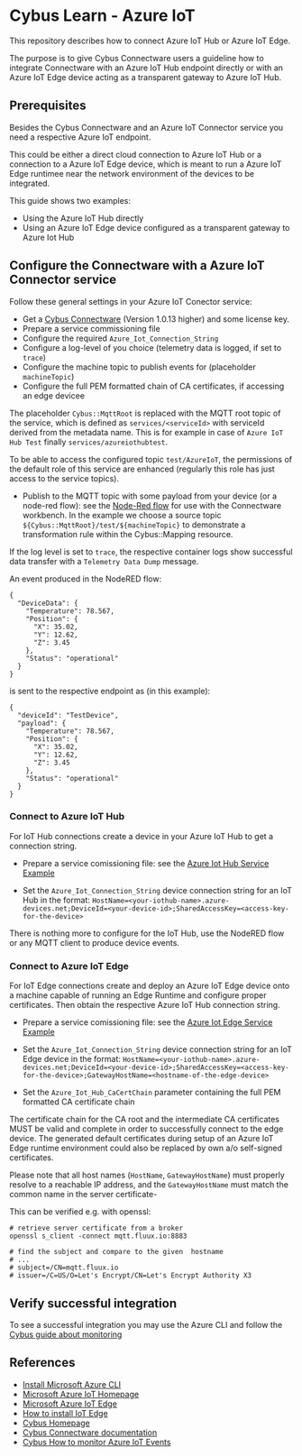 # Cybus Learn - Azure IoT

This repository describes how to connect Azure IoT Hub or Azure IoT Edge.

The purpose is to give Cybus Connectware users a guideline 
how to integrate Connectware with an Azure IoT Hub endpoint directly 
or with an Azure IoT Edge device acting as a transparent gateway to Azure IoT Hub.

## Prerequisites

Besides the Cybus Connectware and an Azure IoT Connector service 
you need a respective Azure IoT endpoint.

This could be either a direct cloud connection to Azure IoT Hub
or a connection to a Azure IoT Edge device, which is meant to run
a Azure IoT Edge runtimee near the network environment of the 
devices to be integrated.

This guide shows two examples:
- Using the Azure IoT Hub directly
- Using an Azure IoT Edge device configured as a transparent gateway to Azure Iot Hub

## Configure the Connectware with a Azure IoT Connector service

Follow these general settings in your Azure IoT Conector service:

- Get a [Cybus Connectware](https://www.cybus.io/) (Version 1.0.13 higher) and some license key.
- Prepare a service commissioning file
- Configure the required `Azure_Iot_Connection_String`
- Configure a log-level of you choice (telemetry data is logged, if set to `trace`)
- Configure the machine topic to publish events for (placeholder `machineTopic`)
- Configure the full PEM formatted chain of CA certificates, if accessing an edge devicee

The placeholder `Cybus::MqttRoot` is replaced with the MQTT root topic of the service,
which is defined as `services/<serviceId>` with serviceId derived from the metadata name.
This is for example in case of `Azure IoT Hub Test` finally `services/azureiothubtest`.

To be able to access the configured topic `test/AzureIoT`, the permissions of the default
role of this service are enhanced (regularly this role has just access to the service topics).

- Publish to the MQTT topic with some payload from your device (or a node-red flow):
see the [Node-Red flow](node-red-flow-test-event.json) for use with the Connectware workbench.
In the example we choose a source topic `${Cybus::MqttRoot}/test/${machineTopic}` to demonstrate a transformation rule within the Cybus::Mapping resource.

If the log level is set to `trace`, the respective container logs show successful data transfer
with a `Telemetry Data Dump` message.

An event produced in the NodeRED flow:
```
{
  "DeviceData": {
    "Temperature": 78.567,
    "Position": {
      "X": 35.02,
      "Y": 12.62,
      "Z": 3.45
    },
    "Status": "operational"
  }
}
```

is sent to the respective endpoint as (in this example):
```
{
  "deviceId": "TestDevice",
  "payload": {
    "Temperature": 78.567,
    "Position": {
      "X": 35.02,
      "Y": 12.62,
      "Z": 3.45
    },
    "Status": "operational"
  }
}
```

### Connect to Azure IoT Hub

For IoT Hub connections create a device in your Azure IoT Hub to get a connection string.

- Prepare a service comissioning file: 
see the [Azure Iot Hub Service Example](azure-iot-hub-connectware-service.yml)

- Set the `Azure_Iot_Connection_String` device connection string for an IoT Hub in the format: 
  `HostName=<your-iothub-name>.azure-devices.net;DeviceId=<your-device-id>;SharedAccessKey=<access-key-for-the-device>`

There is nothing more to configure for the IoT Hub, use the NodeRED flow or any MQTT
client to produce device events.

### Connect to Azure IoT Edge

For IoT Edge connections create and deploy an Azure IoT Edge device onto a machine capable
of running an Edge Runtime and configure proper certificates. 
Then obtain the respective Azure IoT Hub connection string.

- Prepare a service comissioning file: 
see the [Azure Iot Edge Service Example](azure-iot-edge-connectware-service.yml)

- Set the `Azure_Iot_Connection_String` device connection string for an IoT Edge device in the format: 
  `HostName=<your-iothub-name>.azure-devices.net;DeviceId=<your-device-id>;SharedAccessKey=<access-key-for-the-device>;GatewayHostName=<hostname-of-the-edge-device>`

- Set the `Azure_Iot_Hub_CaCertChain` parameter containing the full PEM formatted CA certificate chain

The certificate chain for the CA root and the intermediate CA certificates MUST be valid and complete
in order to successfully connect to the edge device. The generated default certificates during setup
of an Azure IoT Edge runtime environment could also be replaced by own a/o self-signed certificates.

Please note that all host names (`HostName`, `GatewayHostName`) must properly resolve to a 
reachable IP address, and the `GatewayHostName` must match the common name in the server certificate-

This can be verified e.g. with openssl:
```
# retrieve server certificate from a broker
openssl s_client -connect mqtt.fluux.io:8883

# find the subject and compare to the given  hostname
# ...
# subject=/CN=mqtt.fluux.io
# issuer=/C=US/O=Let's Encrypt/CN=Let's Encrypt Authority X3
```

## Verify successful integration

To see a successful integration you may use the Azure CLI and follow the 
[Cybus guide about monitoring](https://github.com/cybusio/example-how-to-monitor-azure-iot-hub-events)

## References

- [Install Microsoft Azure CLI](https://docs.microsoft.com/cli/azure/install-azure-cli)
- [Microsoft Azure IoT Homepage](https://azure.microsoft.com/services/iot-hub)
- [Microsoft Azure IoT Edge](https://azure.microsoft.com/services/iot-edge)
- [How to install IoT Edge](https://docs.microsoft.com/de-de/azure/iot-edge/how-to-install-iot-edge-linux)
- [Cybus Homepage](https://www.cybus.io/)
- [Cybus Connectware documentation](https://docs.cybus.io)
- [Cybus How to monitor Azure IoT Events](https://github.com/cybusio/example-how-to-monitor-azure-iot-hub-events)
